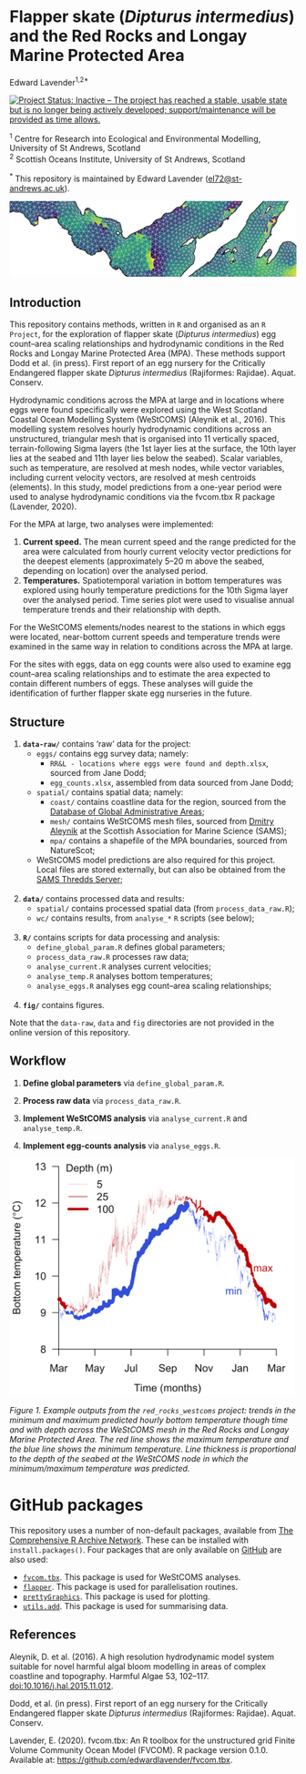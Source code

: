 Flapper skate (*Dipturus intermedius*) and the Red Rocks and Longay
Marine Protected Area
================
Edward Lavender<sup>1,2\*</sup>

[![Project Status: Inactive – The project has reached a stable, usable
state but is no longer being actively developed; support/maintenance
will be provided as time
allows.](https://www.repostatus.org/badges/latest/inactive.svg)](https://www.repostatus.org/#inactive)

<sup>1</sup> Centre for Research into Ecological and Environmental
Modelling, University of St Andrews, Scotland  
<sup>2</sup> Scottish Oceans Institute, University of St Andrews,
Scotland

<sup>\*</sup> This repository is maintained by Edward Lavender
(<el72@st-andrews.ac.uk>).

<img src="banner_img.png"/>

## Introduction

This repository contains methods, written in `R` and organised as an `R
Project`, for the exploration of flapper skate (*Dipturus intermedius*)
egg count–area scaling relationships and hydrodynamic conditions in the
Red Rocks and Longay Marine Protected Area (MPA). These methods support
Dodd et al. (in press). First report of an egg nursery for the
Critically Endangered flapper skate *Dipturus intermedius* (Rajiformes:
Rajidae). Aquat. Conserv.

Hydrodynamic conditions across the MPA at large and in locations where
eggs were found specifically were explored using the West Scotland
Coastal Ocean Modelling System (WeStCOMS) (Aleynik et al., 2016). This
modelling system resolves hourly hydrodynamic conditions across an
unstructured, triangular mesh that is organised into 11 vertically
spaced, terrain-following Sigma layers (the 1st layer lies at the
surface, the 10th layer lies at the seabed and 11th layer lies below the
seabed). Scalar variables, such as temperature, are resolved at mesh
nodes, while vector variables, including current velocity vectors, are
resolved at mesh centroids (elements). In this study, model predictions
from a one-year period were used to analyse hydrodynamic conditions via
the fvcom.tbx R package (Lavender, 2020).

For the MPA at large, two analyses were implemented:

1)  **Current speed.** The mean current speed and the range predicted
    for the area were calculated from hourly current velocity vector
    predictions for the deepest elements (approximately 5–20 m above the
    seabed, depending on location) over the analysed period.
2)  **Temperatures.** Spatiotemporal variation in bottom temperatures
    was explored using hourly temperature predictions for the 10th Sigma
    layer over the analysed period. Time series plot were used to
    visualise annual temperature trends and their relationship with
    depth.

For the WeStCOMS elements/nodes nearest to the stations in which eggs
were located, near-bottom current speeds and temperature trends were
examined in the same way in relation to conditions across the MPA at
large.

For the sites with eggs, data on egg counts were also used to examine
egg count–area scaling relationships and to estimate the area expected
to contain different numbers of eggs. These analyses will guide the
identification of further flapper skate egg nurseries in the future.

## Structure

1.  **`data-raw/`** contains ‘raw’ data for the project:
      - `eggs/` contains egg survey data; namely:
          - `RR&L - locations where eggs were found and depth.xlsx`,
            sourced from Jane Dodd;
          - `egg_counts.xlsx`, assembled from data sourced from Jane
            Dodd;
      - `spatial/` contains spatial data; namely:
          - `coast/` contains coastline data for the region, sourced
            from the [Database of Global Administrative
            Areas](https://biogeo.ucdavis.edu/data/gadm3.6/Rsp/gadm36_GBR_0_sp.rds);
          - `mesh/` contains WeStCOMS mesh files, sourced from [Dmitry
            Aleynik](https://www.sams.ac.uk/people/researchers/aleynik-dr-dmitry/)
            at the Scottish Association for Marine Science (SAMS);
          - `mpa/` contains a shapefile of the MPA boundaries, sourced
            from NatureScot;
      - WeStCOMS model predictions are also required for this project.
        Local files are stored externally, but can also be obtained from
        the [SAMS Thredds
        Server](https://www.sams.ac.uk/facilities/thredds/); <br/><br/>
2.  **`data/`** contains processed data and results:
      - `spatial/` contains processed spatial data (from
        `process_data_raw.R`);
      - `wc/` contains results, from `analyse_*` `R` scripts (see
        below); <br/><br/>
3.  **`R/`** contains scripts for data processing and analysis:
      - `define_global_param.R` defines global parameters;
      - `process_data_raw.R` processes raw data;
      - `analyse_current.R` analyses current velocities;
      - `analyse_temp.R` analyses bottom temperatures;
      - `analyse_eggs.R` analyses egg count–area scaling relationships;
        <br/><br/>
4.  **`fig/`** contains figures.

Note that the `data-raw`, `data` and `fig` directories are not provided
in the online version of this repository.

## Workflow

1.  **Define global parameters** via `define_global_param.R`.

2.  **Process raw data** via `process_data_raw.R`.

3.  **Implement WeStCOMS analysis** via `analyse_current.R` and
    `analyse_temp.R`.

4.  **Implement egg-counts analysis** via `analyse_eggs.R`.

<img src="README_img.png" width = "500"/>

*Figure 1. Example outputs from the `red_rocks_westcoms` project: trends
in the minimum and maximum predicted hourly bottom temperature though
time and with depth across the WeStCOMS mesh in the Red Rocks and Longay
Marine Protected Area. The red line shows the maximum temperature and
the blue line shows the minimum temperature. Line thickness is
proportional to the depth of the seabed at the WeStCOMS node in which
the minimum/maximum temperature was predicted.*

# GitHub packages

This repository uses a number of non-default packages, available from
[The Comprehensive R Archive Network](https://cran.r-project.org). These
can be installed with `install.packages()`. Four packages that are only
available on [GitHub](https://github.com/) are also used:

  - [`fvcom.tbx`](https://github.com/edwardlavender/fvcom.tbx). This
    package is used for WeStCOMS analyses.
  - [`flapper`](https://github.com/edwardlavender/flapper). This package
    is used for parallelisation routines.
  - [`prettyGraphics`](https://github.com/edwardlavender/prettyGraphics).
    This package is used for plotting.
  - [`utils.add`](https://github.com/edwardlavender/utils.add). This
    package is used for summarising data.

## References

Aleynik, D. et al. (2016). A high resolution hydrodynamic model system
suitable for novel harmful algal bloom modelling in areas of complex
coastline and topography. Harmful Algae 53, 102–117.
<doi:10.1016/j.hal.2015.11.012>.

Dodd, et al. (in press). First report of an egg nursery for the
Critically Endangered flapper skate *Dipturus intermedius* (Rajiformes:
Rajidae). Aquat. Conserv.

Lavender, E. (2020). fvcom.tbx: An R toolbox for the unstructured grid
Finite Volume Community Ocean Model (FVCOM). R package version 0.1.0.
Available at: <https://github.com/edwardlavender/fvcom.tbx>.
